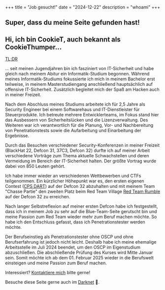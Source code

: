 +++
title = "Job gesucht!"
date = "2024-12-22"
description = "whoami"
+++
## Super, dass du meine Seite gefunden hast!
## Hi, ich bin CookieT, auch bekannt als CookieThumper...

[TL;DR](/de/TLDR)

... seit meinen Jugendjahren bin ich fasziniert von IT-Sicherheit und habe gleich nach meinem Abitur ein Informatik-Studium begonnen. Während meines Informatik-Studiums fokussierte ich mich in meinem Bachelor erst teilweise, in meinem Masterstudiengang anschließend hauptsächlich auf offensive IT-Sicherheit. Zusätzlich begleitet mich der Spaß am Hacken auch in meiner Freizeit.

Nach dem Abschluss meines Studiums arbeitete ich für 2,5 Jahre als Security Engineer bei einem Softwarehaus und IT-Dienstleister für Steuerprodukte. Ich betreute mehrere Entwicklerteams, im Fokus stand hier das Ausbessern von Sicherheitslücken und die Lizenzverwaltung. Des Weiteren war ich verantwortlich für die Planung, Vor- und Nachbereitung von Penetrationstests sowie die Aufarbeitung und Einarbeitung der Ergebnisse.

Durch das Besuchen verschiedener Security-Konferenzen in meiner Freizeit (BlackHat 22, Defcon 31, 37C3, Defcon 32) durfte ich auf meiner Arbeit verschiedene Vorträge zum Thema aktuelle Schwachstellen und deren Vermeidung im Bereich der IT-Sicherheit halten. Der größte Vortrag wurde dabei von 850 Leuten gehört.

Ich habe immer wieder an verschiedenen Wettbewerben und CTFs teilgenommen. Ein kürzlicher Höhepunkt war es, den ersten eigenen Contest ([CPS DART](https://forum.defcon.org/node/249396)) auf der Defcon 32 abzuhalten und mit meinem Team "Chasse Partie" den zweiten Platz beim Red Team Village [Red Team Rumble](https://redteamvillage.io/rtr.html) auf der Defcon 32 zu erreichen.

Nach langer Selbstreflexion auf meiner ersten Defcon habe ich festgestellt, dass ich in meinem Job zu sehr auf die Blue-Team-Seite gerutscht bin und meine Passion zum Red Team wieder mehr zum Beruf machen möchte. So habe ich den Entschluss gefasst, dass ich Penetrationstester werden möchte.

Der Berufseinstieg als Penetrationstester ohne OSCP und ohne Berufserfahrung ist jedoch nicht leicht. Deshalb habe ich meine ehemalige Arbeitsstelle im Juli 2024 beendet, um den OSCP im Eigenstudium abzuschließen. Die abschließende Prüfung des Kurses wird Mitte Januar sein. Somit möchte ich ab dem 01. Februar 2025 wieder in die Berufswelt einsteigen und meine Passion zum Beruf machen.

Interessiert? [Kontaktiere mich](/de/contact) bitte gerne!

Besuche diese Seite gerne auch im [Darknet](http://cookietdohwq5inwylwdtqz3avwdqro56f5p7tbgbsmbxschezp57yqd.onion) 🧅.
